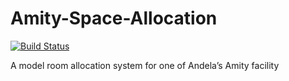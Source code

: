 # Amity-Space-Allocation 
[![Build Status](https://travis-ci.org/andela-brian/Amity-Space-Allocation.svg?branch=staging)](https://travis-ci.org/andela-brian/Amity-Space-Allocation)

 A model room allocation system for one of Andela’s  Amity facility
